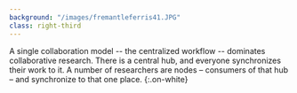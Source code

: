 ```yaml
---
background: "/images/fremantleferris41.JPG"
class: right-third
---
```


<!--## Distributed Workflows-->

A single collaboration model -- the centralized workflow -- dominates collaborative research.
There is a central hub, and everyone synchronizes their work to it.
A number of researchers are nodes – consumers of that hub – and synchronize to that one place.
{:.on-white}	
